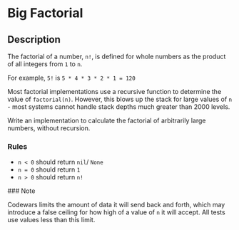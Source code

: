 # Big Factorial

## Description

The factorial of a number, `n!`, is defined for whole numbers as the product of all integers from `1` to `n`.

For example, `5!` is `5 * 4 * 3 * 2 * 1 = 120`

Most factorial implementations use a recursive function to determine the value of `factorial(n)`. However, this blows up the stack for large values of `n` - most systems cannot handle stack depths much greater than 2000 levels.

Write an implementation to calculate the factorial of arbitrarily large numbers, without recursion.

### Rules

* `n < 0` should return `nil`/ `None`
* `n = 0` should return `1`
* `n > 0` should return `n!`

### Note

Codewars limits the amount of data it will send back and forth, which may introduce a false ceiling for how high of a value of `n` it will accept. All tests use values less than this limit.
